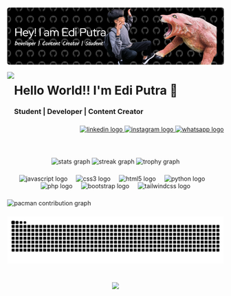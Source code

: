 ![BangEdy](./img/github-header-image.png)

<img align="left" height="200" src="https://media4.giphy.com/media/v1.Y2lkPTc5MGI3NjExOXl0Mm1jeGhqMHVqd2JoaDBnbGh2YzNrOTB0ajFjc3VrM2Zpdms1NyZlcD12MV9pbnRlcm5hbF9naWZfYnlfaWQmY3Q9Zw/EvqAD0P9gwbOo/giphy.gif"  />

###

<h1 align="left">Hello World!! I'm Edi Putra 👋</h1>

###

<h3 align="left">Student | Developer | Content Creator</h3>

###

<div align="right">
  <a href="https://www.linkedin.com/in/bangedy07" target="_blank">
    <img src="https://raw.githubusercontent.com/maurodesouza/profile-readme-generator/master/src/assets/icons/social/linkedin/default.svg" width="52" height="40" alt="linkedin logo"  />
  </a>
  <a href="https://www.instagram.com/bang_edy7" target="_blank">
    <img src="https://raw.githubusercontent.com/maurodesouza/profile-readme-generator/master/src/assets/icons/social/instagram/default.svg" width="52" height="40" alt="instagram logo"  />
  </a>
  <a href="https://wa.me/+6281234276246" target="_blank">
    <img src="https://raw.githubusercontent.com/maurodesouza/profile-readme-generator/master/src/assets/icons/social/whatsapp/default.svg" width="52" height="40" alt="whatsapp logo"  />
  </a>
</div>

###

<br clear="both">

<div align="center">
  <img src="https://github-readme-stats.vercel.app/api?username=Ediputra07&hide_title=false&hide_rank=false&show_icons=true&include_all_commits=true&count_private=true&disable_animations=false&theme=github_dark&locale=en&hide_border=false&order=1" height="150" alt="stats graph"  />
  <img src="https://streak-stats.demolab.com?user=Ediputra07&locale=en&mode=daily&theme=dracula&hide_border=false&border_radius=5&order=3" height="150" alt="streak graph"  />
  <img src="https://github-profile-trophy.vercel.app?username=Ediputra07&theme=matrix&column=-1&row=1&margin-w=8&margin-h=8&no-bg=true&no-frame=true&order=4" height="150" alt="trophy graph"  />
</div>

###

<div align="center">
  <img src="https://cdn.jsdelivr.net/gh/devicons/devicon/icons/javascript/javascript-plain.svg" height="40" alt="javascript logo"  />
  <img width="12" />
  <img src="https://skillicons.dev/icons?i=css" height="40" alt="css3 logo"  />
  <img width="12" />
  <img src="https://cdn.simpleicons.org/html5/E34F26" height="40" alt="html5 logo"  />
  <img width="12" />
  <img src="https://skillicons.dev/icons?i=py" height="40" alt="python logo"  />
  <img width="12" />
  <img src="https://cdn.simpleicons.org/php/777BB4" height="40" alt="php logo"  />
  <img width="12" />
  <img src="https://cdn.jsdelivr.net/gh/devicons/devicon/icons/bootstrap/bootstrap-original.svg" height="40" alt="bootstrap logo"  />
  <img width="12" />
  <img src="https://cdn.simpleicons.org/tailwindcss/06B6D4" height="40" alt="tailwindcss logo"  />
</div>

###

<picture>
  <source media="(prefers-color-scheme: dark)" srcset="https://raw.githubusercontent.com/Ediputra07/Ediputra07/output/pacman-contribution-graph-dark.svg">
  <source media="(prefers-color-scheme: light)" srcset="https://raw.githubusercontent.com/Ediputra07/Ediputra07/output/pacman-contribution-graph.svg">
  <img alt="pacman contribution graph" src="https://raw.githubusercontent.com/Ediputra07/Ediputra07/output/pacman-contribution-graph.svg">
</picture>

###

<img src="https://raw.githubusercontent.com/Ediputra07/Ediputra07/output/snake.svg" alt="Snake animation" />

###

<br clear="both">

<div align="center">
  <img height="200" src="https://media.giphy.com/media/ZmdErsWqppgMo/giphy.gif?cid=ecf05e473mkw0co67hjdon4p7u5b6qlqgrtxfwhum1haqozd&ep=v1_gifs_search&rid=giphy.gif&ct=g"  />
</div>

###